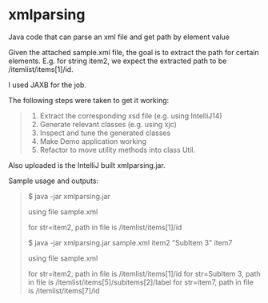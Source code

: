 # xmlparsing
Java code that can parse an xml file and get path by element value

Given the attached sample.xml file, the goal is to extract the path for certain elements.
E.g. for string item2, we expect the extracted path to be /itemlist/items[1]/id.

I used JAXB for the job.

The following steps were taken to get it working:
>1. Extract the corresponding xsd file (e.g. using IntelliJ14)
>2. Generate relevant classes (e.g. using xjc)
>3. Inspect and tune the generated classes
>4. Make Demo application working
>5. Refactor to move utility methods into class Util.
 
Also uploaded is the IntelliJ built xmlparsing.jar.

Sample usage and outputs:

> $ java -jar xmlparsing.jar
>
> using file sample.xml
> 
> for str=item2,   path in file is
> /itemlist/items[1]/id
> 
> $ java -jar xmlparsing.jar sample.xml item2 "SubItem 3" item7
>
> using file sample.xml
> 
> for str=item2,   path in file is
> /itemlist/items[1]/id
> for str=SubItem 3,       path in file is
> /itemlist/items[5]/subitems[2]/label
> for str=item7,   path in file is
> /itemlist/items[7]/id



